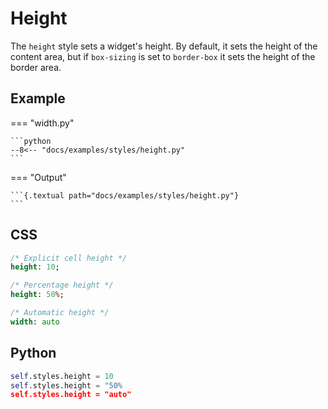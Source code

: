 # Height

The `height` style sets a widget's height. By default, it sets the height of the content area, but if `box-sizing` is set to `border-box` it sets the height of the border area.

## Example

=== "width.py"

    ```python
    --8<-- "docs/examples/styles/height.py"
    ```

=== "Output"

    ```{.textual path="docs/examples/styles/height.py"}
    ```

## CSS

```sass
/* Explicit cell height */
height: 10;

/* Percentage height */
height: 50%;

/* Automatic height */
width: auto
```

## Python

```python
self.styles.height = 10
self.styles.height = "50%
self.styles.height = "auto"
```
